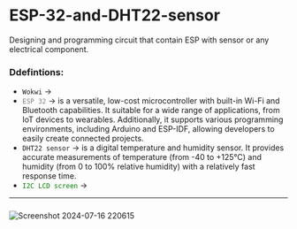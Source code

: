 # ESP-32-and-DHT22-sensor
Designing and programming circuit that contain ESP with sensor or any electrical component.
### Ddefintions:
- <code style="color: yallow">Wokwi</code> ->
- <code style="color: gray">ESP 32</code> -> is a versatile, low-cost microcontroller with built-in Wi-Fi and Bluetooth capabilities. It suitable for a wide range of applications, from IoT devices to wearables. Additionally, it supports various programming environments, including Arduino and ESP-IDF, allowing developers to easily create connected projects.
- <code style="color: yallow">DHT22 sensor</code> -> is a digital temperature and humidity sensor. It provides accurate measurements of temperature (from -40 to +125°C) and humidity (from 0 to 100% relative humidity) with a relatively fast response time.
- <code style="color: green">I2C LCD screen</code> ->

--------------------------------------
###
![Screenshot 2024-07-16 220615](https://github.com/user-attachments/assets/ccb91f60-0509-47a3-8293-9536e8f4868a)
